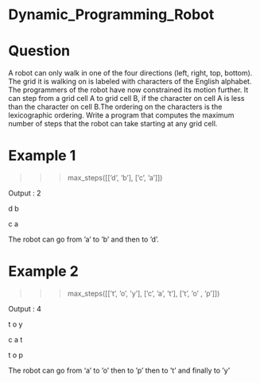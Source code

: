 # Dynamic_Programming_Robot

# Question

A robot can only walk in one of the four directions (left, right, top, bottom). The grid it is walking
on is labeled with characters of the English alphabet. The programmers of the robot have now
constrained its motion further. It can step from a grid cell A to grid cell B, if the character on cell
A is less than the character on cell B.The ordering on the characters is the lexicographic ordering.
Write a program that computes the maximum number of steps that the robot can take starting
at any grid cell.


# Example 1

>>> max_steps([[’d’, ’b’], [’c’, ’a’]])

Output : 2

d b

c a

The robot can go from ’a’ to ’b’ and then to ’d’.

# Example 2

>>> max_steps([[’t’, ’o’, ’y’], [’c’, ’a’, ’t’], [’t’, ’o’ , ’p’]])

Output : 4

t o y

c a t

t o p

The robot can go from ‘a’ to ’o’ then to ’p’ then to ’t’ and finally to ’y’

